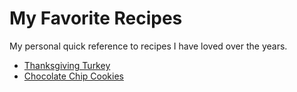 # My Favorite Recipes

My personal quick reference to recipes I have loved over the years.

- [Thanksgiving Turkey](recipes/thanksgiving_turkey.md)
- [Chocolate Chip Cookies](recipes/chocolate_chip_cookies.md)
